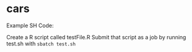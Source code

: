 # cars

Example SH Code:

Create a R script called testFile.R
Submit that script as a job by running test.sh with `sbatch test.sh`
